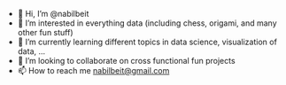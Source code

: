 - 👋 Hi, I’m @nabilbeit
- 👀 I’m interested in everything data (including chess, origami, and many other fun stuff)
- 🌱 I’m currently learning different topics in data science, visualization of data, ...
- 💞️ I’m looking to collaborate on cross functional fun projects
- 📫 How to reach me nabilbeit@gmail.com

<!---
nabilbeit/nabilbeit is a ✨ special ✨ repository because its `README.md` (this file) appears on your GitHub profile.
You can click the Preview link to take a look at your changes.
--->
